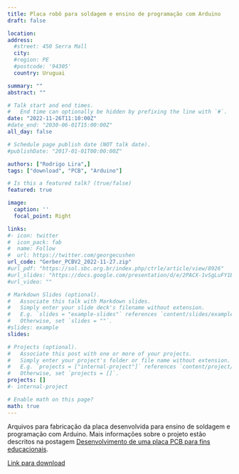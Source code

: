 ```yaml
---
title: Placa robô para soldagem e ensino de programação com Arduino
draft: false

location: 
address:
  #street: 450 Serra Mall
  city: 
  #region: PE
  #postcode: '94305'
  country: Uruguai

summary: "" 
abstract: ""

# Talk start and end times.
#   End time can optionally be hidden by prefixing the line with `#`.
date: "2022-11-26T11:10:00Z"
#date_end: "2030-06-01T15:00:00Z"
all_day: false

# Schedule page publish date (NOT talk date).
#publishDate: "2017-01-01T00:00:00Z"

authors: ["Rodrigo Lira",]
tags: ["download", "PCB", "Arduino"]

# Is this a featured talk? (true/false)
featured: true

image:
  caption: ''
  focal_point: Right

links:
#- icon: twitter
#  icon_pack: fab
#  name: Follow
#  url: https://twitter.com/georgecushen
url_code: "Gerber_PCBV2_2022-11-27.zip"
#url_pdf: "https://sol.sbc.org.br/index.php/ctrle/article/view/8926"
#url_slides: "https://docs.google.com/presentation/d/e/2PACX-1vSgLuFY1BJECUAs0Up1FM5eMldYRNn1ZRw1Bs8UCxfNF7kcTVEsGSWhLgAoicjJGZgGaJIUW5IOWHkE/embed?start=false&loop=false&delayms=3000"
#url_video: ""

# Markdown Slides (optional).
#   Associate this talk with Markdown slides.
#   Simply enter your slide deck's filename without extension.
#   E.g. `slides = "example-slides"` references `content/slides/example-slides.md`.
#   Otherwise, set `slides = ""`.
#slides: example
slides: 

# Projects (optional).
#   Associate this post with one or more of your projects.
#   Simply enter your project's folder or file name without extension.
#   E.g. `projects = ["internal-project"]` references `content/project/deep-learning/index.md`.
#   Otherwise, set `projects = []`.
projects: []
#- internal-project

# Enable math on this page?
math: true
---
```


Arquivos para fabricação da placa desenvolvida para ensino de soldagem e programação com Arduino. Mais informações sobre o projeto estão descritos na postagem [Desenvolvimento de uma placa PCB para fins educacionais](https://rodrigoclira.github.io/post/2020/projeto-easyeda/). 

[Link para download](Gerber_PCBV2_2022-11-27.zip)
